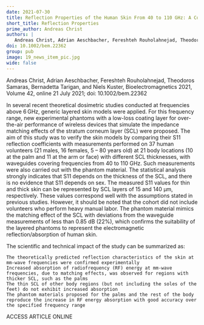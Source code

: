 ```yaml
---
date: 2021-07-30
title: Reflection Properties of the Human Skin From 40 to 110 GHz: A Confirmation Study
short_title: Reflection Properties
prime_author: Andreas Christ
authors: |
   Andreas Christ, Adrian Aeschbacher, Fereshteh Rouholahnejad, Theodoros Samaras, Bernadetta Tarigan, and Niels Kuster, Bioelectromagnetics 2021, Volume 42, online 21 July 2021
doi: 10.1002/bem.22362
group: pub
image: 19_news_item_pic.jpg
wide: false
---
```

Andreas Christ, Adrian Aeschbacher, Fereshteh Rouholahnejad, Theodoros Samaras, Bernadetta Tarigan, and Niels Kuster, Bioelectromagnetics 2021, Volume 42, online 21 July 2021; doi: 10.1002/bem.22362

In several recent theoretical dosimetric studies conducted at frequencies above 6 GHz, generic layered skin models were applied. For this frequency range, new experimental phantoms with a low-loss coating layer for over-the-air performance of wireless devices that simulate the impedance matching effects of the stratum corneum layer (SCL) were proposed. The aim of this study was to verify the skin models by comparing their S11 reflection coefficients with measurements performed on 37 human volunteers (21 males, 16 females, 5 – 80 years old) at 21 body locations (10 at the palm and 11 at the arm or face) with different SCL thicknesses, with waveguides covering frequencies from 40 to 110 GHz. Such measurements were also carried out with the phantom material. The statistical analysis strongly indicates that S11 depends on the thickness of the SCL, and there is no evidence that S11 depends on sex. The measured S11 values for thin and thick skin can be represented by SCL layers of 15 and 140 μm, respectively. These values correspond well with the assumptions stated in previous studies. However, it should be noted that the cohort did not include volunteers who perform heavy manual labor. The phantom material mimics the matching effect of the SCL with deviations from the waveguide measurements of less than 0.85 dB (22%), which confirms the suitability of the layered phantoms to represent the electromagnetic reflection/absorption of human skin.

The scientific and technical impact of the study can be summarized as:

    The theoretically predicted reflection characteristics of the skin at mm-wave frequencies were confirmed experimentally
    Increased absorption of radiofrequency (RF) energy at mm-wave frequencies, due to matching effects, was observed for regions with thicker SCL, such as the palms
    The thin SCL of other body regions (but not including the soles of the feet) do not exhibit increased absorption
    The phantom materials proposed for the palms and the rest of the body reproduce the increase in RF energy absorption with good accuracy over the specified frequency range

ACCESS ARTICLE ONLINE
